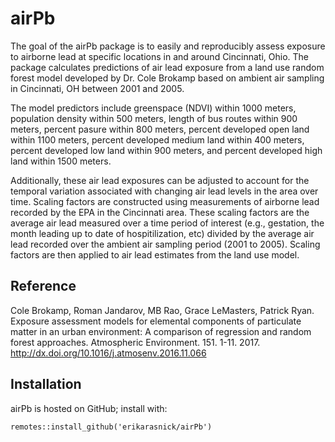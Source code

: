 
<!-- README.md is generated from README.Rmd. Please edit that file -->

# airPb

The goal of the airPb package is to easily and reproducibly assess
exposure to airborne lead at specific locations in and around
Cincinnati, Ohio. The package calculates predictions of air lead
exposure from a land use random forest model developed by Dr. Cole
Brokamp based on ambient air sampling in Cincinnati, OH between 2001 and
2005.

The model predictors include greenspace (NDVI) within 1000 meters,
population density within 500 meters, length of bus routes within 900
meters, percent pasure within 800 meters, percent developed open land
within 1100 meters, percent developed medium land within 400 meters,
percent developed low land within 900 meters, and percent developed high
land within 1500 meters.

Additionally, these air lead exposures can be adjusted to account for
the temporal variation associated with changing air lead levels in the
area over time. Scaling factors are constructed using measurements of
airborne lead recorded by the EPA in the Cincinnati area. These scaling
factors are the average air lead measured over a time period of interest
(e.g., gestation, the month leading up to date of hospitilization, etc)
divided by the average air lead recorded over the ambient air sampling
period (2001 to 2005). Scaling factors are then applied to air lead
estimates from the land use model.

## Reference

Cole Brokamp, Roman Jandarov, MB Rao, Grace LeMasters, Patrick Ryan.
Exposure assessment models for elemental components of particulate
matter in an urban environment: A comparison of regression and random
forest approaches. Atmospheric Environment. 151. 1-11. 2017.
<http://dx.doi.org/10.1016/j.atmosenv.2016.11.066>

## Installation

airPb is hosted on GitHub; install with:

    remotes::install_github('erikarasnick/airPb')

